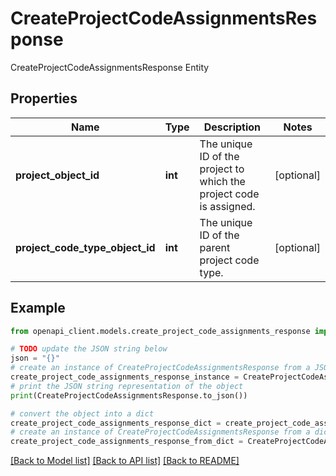 # CreateProjectCodeAssignmentsResponse

CreateProjectCodeAssignmentsResponse Entity

## Properties

Name | Type | Description | Notes
------------ | ------------- | ------------- | -------------
**project_object_id** | **int** | The unique ID of the project to which the project code is assigned. | [optional] 
**project_code_type_object_id** | **int** | The unique ID of the parent project code type. | [optional] 

## Example

```python
from openapi_client.models.create_project_code_assignments_response import CreateProjectCodeAssignmentsResponse

# TODO update the JSON string below
json = "{}"
# create an instance of CreateProjectCodeAssignmentsResponse from a JSON string
create_project_code_assignments_response_instance = CreateProjectCodeAssignmentsResponse.from_json(json)
# print the JSON string representation of the object
print(CreateProjectCodeAssignmentsResponse.to_json())

# convert the object into a dict
create_project_code_assignments_response_dict = create_project_code_assignments_response_instance.to_dict()
# create an instance of CreateProjectCodeAssignmentsResponse from a dict
create_project_code_assignments_response_from_dict = CreateProjectCodeAssignmentsResponse.from_dict(create_project_code_assignments_response_dict)
```
[[Back to Model list]](../README.md#documentation-for-models) [[Back to API list]](../README.md#documentation-for-api-endpoints) [[Back to README]](../README.md)


